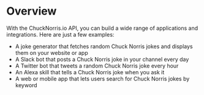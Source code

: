 # Overview

With the ChuckNorris.io API, you can build a wide range of applications and
integrations. Here are just a few examples:

- A joke generator that fetches random Chuck Norris jokes and displays them on
  your website or app
- A Slack bot that posts a Chuck Norris joke in your channel every day
- A Twitter bot that tweets a random Chuck Norris joke every hour
- An Alexa skill that tells a Chuck Norris joke when you ask it
- A web or mobile app that lets users search for Chuck Norris jokes by keyword
